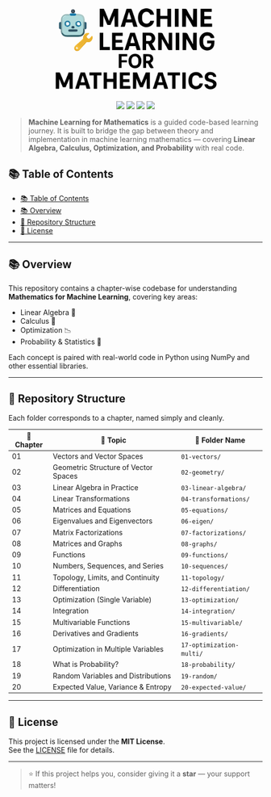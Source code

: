 <p align="center">
<img src="./images/machine-learning-for-mathematics.svg" alt="" width="400"/>
</p>

<p align="center">
  <img src="https://img.shields.io/github/license/HashimThePassionate/machine-learning-for-mathematics" />
  <img src="https://img.shields.io/github/repo-size/HashimThePassionate/machine-learning-for-mathematics" />
  <img src="https://img.shields.io/github/last-commit/HashimThePassionate/machine-learning-for-mathematics" />
  <img src="https://img.shields.io/github/stars/HashimThePassionate/machine-learning-for-mathematics?style=social" />
</p>

> **Machine Learning for Mathematics** is a guided code-based learning journey.  It is built to bridge the gap between theory and implementation in machine learning mathematics — covering **Linear Algebra, Calculus, Optimization, and Probability** with real code.


## 📚 Table of Contents

- [📚 Table of Contents](#-table-of-contents)
- [📚 Overview](#-overview)
- [📂 Repository Structure](#-repository-structure)
- [📜 License](#-license)

---

## 📚 Overview

This repository contains a chapter-wise codebase for understanding **Mathematics for Machine Learning**, covering key areas:

- Linear Algebra 🧮  
- Calculus 🔢  
- Optimization 📉  
- Probability & Statistics 🎲  

Each concept is paired with real-world code in Python using NumPy and other essential libraries.

---

## 📂 Repository Structure

Each folder corresponds to a chapter, named simply and cleanly.

| 🔢 Chapter | 📘 Topic                                       | 📁 Folder Name              |
|------------|------------------------------------------------|-----------------------------|
| 01         | Vectors and Vector Spaces                      | `01-vectors/`               |
| 02         | Geometric Structure of Vector Spaces           | `02-geometry/`              |
| 03         | Linear Algebra in Practice                     | `03-linear-algebra/`        |
| 04         | Linear Transformations                         | `04-transformations/`       |
| 05         | Matrices and Equations                         | `05-equations/`             |
| 06         | Eigenvalues and Eigenvectors                   | `06-eigen/`                 |
| 07         | Matrix Factorizations                          | `07-factorizations/`        |
| 08         | Matrices and Graphs                            | `08-graphs/`                |
| 09         | Functions                                      | `09-functions/`             |
| 10         | Numbers, Sequences, and Series                 | `10-sequences/`             |
| 11         | Topology, Limits, and Continuity               | `11-topology/`              |
| 12         | Differentiation                                | `12-differentiation/`       |
| 13         | Optimization (Single Variable)                 | `13-optimization/`          |
| 14         | Integration                                    | `14-integration/`           |
| 15         | Multivariable Functions                        | `15-multivariable/`         |
| 16         | Derivatives and Gradients                      | `16-gradients/`             |
| 17         | Optimization in Multiple Variables             | `17-optimization-multi/`    |
| 18         | What is Probability?                           | `18-probability/`           |
| 19         | Random Variables and Distributions             | `19-random/`                |
| 20         | Expected Value, Variance & Entropy             | `20-expected-value/`        |

---

## 📜 License

This project is licensed under the **MIT License**.  
See the [LICENSE](LICENSE) file for details.

---

> ⭐ If this project helps you, consider giving it a **star** — your support matters!


